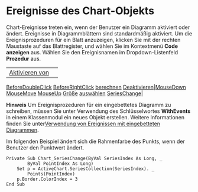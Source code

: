 
# Ereignisse des Chart-Objekts

Chart-Ereignisse treten ein, wenn der Benutzer ein Diagramm aktiviert oder ändert. Ereignisse in Diagrammblättern sind standardmäßig aktiviert. Um die Ereignisprozeduren für ein Blatt anzuzeigen, klicken Sie mit der rechten Maustaste auf das Blattregister, und wählen Sie im Kontextmenü  **Code anzeigen** aus. Wählen Sie den Ereignisnamen im Dropdown-Listenfeld **Prozedur** aus.


|||
|:-----|:-----|
|[Aktivieren von](7b878d1b-3059-93cb-389a-a2633f613a4d.md)
[BeforeDoubleClick](406c6b9f-1182-5f5b-b954-afe10cd21a9b.md)
[BeforeRightClick](d01f6911-2f6b-3118-27a2-dfafa48791ab.md)
[berechnen](5510a6e9-5038-9bd2-8f7b-aa75427f48d4.md)
[Deaktivieren](b843b64a-ad20-d160-1abb-88317114b44c.md)|[MouseDown](6c4ef5ce-560e-a7d5-c602-99a999fb5535.md)
[MouseMove](b1277953-a882-f00f-2ac1-dd0cc49fef72.md)
[MouseUp](45281aac-a4f6-390d-e767-a4fe2ee670fc.md)
[Größe](d1b7d0bb-d190-18f2-83f9-b91b637d80aa.md)
[auswählen](00ea6501-e92e-5b95-f2b0-bb9b014bb5ec.md)
[SeriesChange](80a8058c-0445-0051-24d1-1a965c302790.md)|

 **Hinweis**  Um Ereignisprozeduren für ein eingebettetes Diagramm zu schreiben, müssen Sie unter Verwendung des Schlüsselwortes  **WithEvents** in einem Klassenmodul ein neues Objekt erstellen. Weitere Informationen finden Sie unter[Verwendung von Ereignissen mit eingebetteten Diagrammen](1202370e-2e24-5b02-e52f-6f7c84facdd2.md).

Im folgenden Beispiel ändert sich die Rahmenfarbe des Punkts, wenn der Benutzer den Punktwert ändert.



```
Private Sub Chart_SeriesChange(ByVal SeriesIndex As Long, _ 
        ByVal PointIndex As Long) 
    Set p = ActiveChart.SeriesCollection(SeriesIndex). _ 
        Points(PointIndex) 
    p.Border.ColorIndex = 3 
End Sub
```

